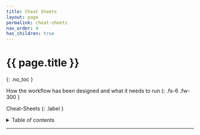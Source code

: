 ```yaml
---
title: Cheat Sheets
layout: page
permalink: cheat-sheets
nav_order: 4
has_children: true
---
```


# {{ page.title }}
{: .no_toc }

How the workflow has been designed and what it needs to run
{: .fs-6 .fw-300 }


Cheat-Sheets
{: .label }

<details markdown="block">
  <summary>
    Table of contents
  </summary>
  {: .text-delta }
1. TOC
{:toc}
</details>

---